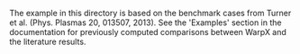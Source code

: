 The example in this directory is based on the benchmark cases from Turner et
al. (Phys. Plasmas 20, 013507, 2013).
See the 'Examples' section in the documentation for previously computed
comparisons between WarpX and the literature results.
